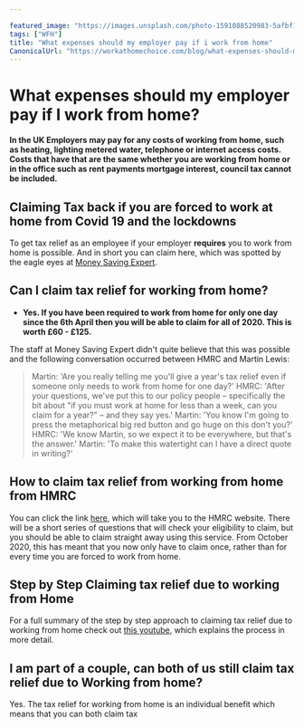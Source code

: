 ```yaml
---

featured_image: "https://images.unsplash.com/photo-1591088520983-5afbf1efdde2?ixlib=rb-1.2.1&ixid=eyJhcHBfaWQiOjEyMDd9&auto=format&fit=crop&w=1350&q=80"
tags: ["WFH"]
title: "What expenses should my employer pay if i work from home"
CanonicalUrl: "https://workathomechoice.com/blog/what-expenses-should-my-employer-pay-if-i-work-from-home"
---
```


# What expenses should my employer pay if I work from home?

**In the UK Employers may pay for any costs of working from home, such as heating, lighting metered water, telephone or internet access costs.  Costs that have that are the same whether you are working from home or in the office such as rent payments mortgage interest, council tax cannot be included.**

## Claiming Tax back if you are forced to work at home from Covid 19 and the lockdowns

To get tax relief as an employee if your employer **requires** you to work from home is possible.  And in short you can claim here, which was spotted by the eagle eyes at [Money Saving Expert](https://blog.moneysavingexpert.com/2020/04/martin-lewis--working-from-home-due-to-coronavirus--claim-p6-wk-/).

## Can I claim tax relief for working from home?

- **Yes.  If you have been required to work from home for only one day since the 6th April then you will be able to claim for all of 2020.  This is worth £60 - £125.**

The staff at Money Saving Expert didn't quite believe that this was possible and the following conversation occurred between HMRC and Martin Lewis:

>Martin: 'Are you really telling me you'll give a year's tax relief even if someone only needs to work from home for one day?'
>HMRC: 'After your questions, we've put this to our policy people – specifically the bit about "if you must work at home for less than a week, can you claim for a year?" – and they say yes.'
>Martin: 'You know I'm going to press the metaphorical big red button and go huge on this don't you?'
>HMRC: 'We know Martin, so we expect it to be everywhere, but that's the answer.'
>Martin: 'To make this watertight can I have a direct quote in writing?'

## How to claim tax relief from working from home from HMRC

You can click the link [here](https://www.gov.uk/tax-relief-for-employees/working-at-home), which will take you to the HMRC website.  There will be a short series of questions that will check your eligibility to claim, but you should be able to claim straight away using this service.  From October 2020, this has meant that you now only have to claim once, rather than for every time you are forced to work from home.

## Step by Step Claiming tax relief due to working from Home

For a full summary of the step by step approach to claiming tax relief due to working from home check out [this youtube](https://www.youtube.com/watch?v=c6fhYSILbSQ&feature=emb_title), which explains the process in more detail.

## I am part of a couple, can both of us still claim tax relief due to Working from home?

Yes.  The tax relief for working from home is an individual benefit which means that you can both claim tax
